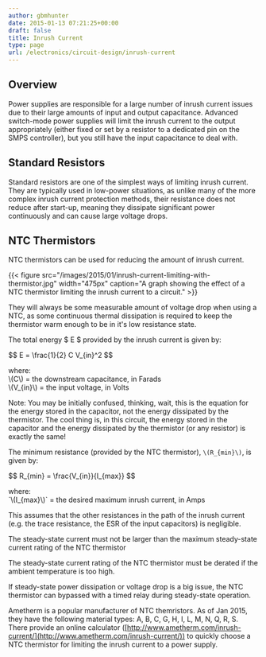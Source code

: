 ```yaml
---
author: gbmhunter
date: 2015-01-13 07:21:25+00:00
draft: false
title: Inrush Current
type: page
url: /electronics/circuit-design/inrush-current
---
```


## Overview

Power supplies are responsible for a large number of inrush current issues due to their large amounts of input and output capacitance. Advanced switch-mode power supplies will limit the inrush current to the output appropriately (either fixed or set by a resistor to a dedicated pin on the SMPS controller), but you still have the input capacitance to deal with.

## Standard Resistors

Standard resistors are one of the simplest ways of limiting inrush current. They are typically used in low-power situations, as unlike many of the more complex inrush current protection methods, their resistance does not reduce after start-up, meaning they dissipate significant power continuously and can cause large voltage drops.

## NTC Thermistors

NTC thermistors can be used for reducing the amount of inrush current.

{{< figure src="/images/2015/01/inrush-current-limiting-with-thermistor.jpg" width="475px" caption="A graph showing the effect of a NTC thermistor limiting the inrush current to a circuit."  >}}

They will always be some measurable amount of voltage drop when using a NTC, as some continuous thermal dissipation is required to keep the thermistor warm enough to be in it's low resistance state.

The total energy $ E $ provided by the inrush current is given by:

<div>$$ E = \frac{1}{2} C V_{in}^2 $$</div>

<p class="centered">
    where:<br>
    \(C\) = the downstream capacitance, in Farads<br>
    \(V_{in}\) = the input voltage, in Volts<br>
</p>

Note: You may be initially confused, thinking, wait, this is the equation for the energy stored in the capacitor, not the energy dissipated by the thermistor. The cool thing is, in this circuit, the energy stored in the capacitor and the energy dissipated by the thermistor (or any resistor) is exactly the same!

The minimum resistance (provided by the NTC thermistor), `\(R_{min}\)`, is given by:

<div>$$ R_{min} = \frac{V_{in}}{I_{max}} $$</div>

<p class="centered">
    where:<br>
    `\(I_{max}\)` = the desired maximum inrush current, in Amps<br>
<p>

This assumes that the other resistances in the path of the inrush current (e.g. the trace resistance, the ESR of the input capacitors) is negligible.

The steady-state current must not be larger than the maximum steady-state current rating of the NTC thermistor

The steady-state current rating of the NTC thermistor must be derated if the ambient temperature is too high.

If steady-state power dissipation or voltage drop is a big issue, the NTC thermistor can bypassed with a timed relay during steady-state operation.

Ametherm is a popular manufacturer of NTC themristors. As of Jan 2015, they have the following material types: A, B, C, G, H, I, L, M, N, Q, R, S. There provide an online calculator ([http://www.ametherm.com/inrush-current/](http://www.ametherm.com/inrush-current/)) to quickly choose a NTC thermistor for limiting the inrush current to a power supply.
